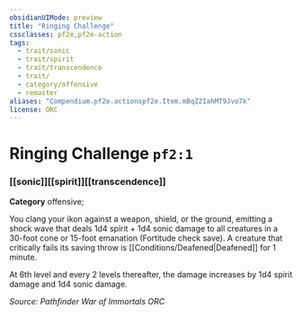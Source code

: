 ```yaml
---
obsidianUIMode: preview
title: "Ringing Challenge"
cssclasses: pf2e,pf2e-action
tags:
  - trait/sonic
  - trait/spirit
  - trait/transcendence
  - trait/
  - category/offensive
  - remaster
aliases: "Compendium.pf2e.actionspf2e.Item.mBqZ2IahMT9Jvo7k"
license: ORC
---
```

# Ringing Challenge `pf2:1`

### [[sonic]][[spirit]][[transcendence]]

**Category** offensive; 




You clang your ikon against a weapon, shield, or the ground, emitting a shock wave that deals 1d4 spirit + 1d4 sonic damage to all creatures in a 30-foot cone or 15-foot emanation (Fortitude check save). A creature that critically fails its saving throw is [[Conditions/Deafened|Deafened]] for 1 minute.

At 6th level and every 2 levels thereafter, the damage increases by 1d4 spirit damage and 1d4 sonic damage.

*Source: Pathfinder War of Immortals*
*ORC*